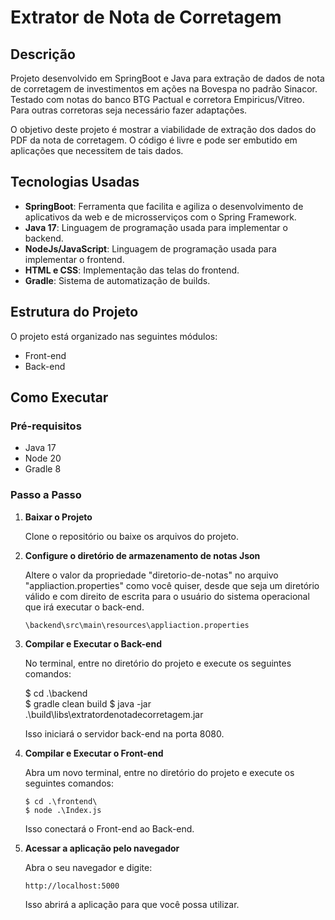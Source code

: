 # Extrator de Nota de Corretagem

## Descrição

Projeto desenvolvido em SpringBoot e Java para extração de dados de nota de corretagem de investimentos em ações na Bovespa no padrão Sinacor.
Testado com notas do banco BTG Pactual e corretora Empiricus/Vitreo. Para outras corretoras seja necessário fazer adaptações.


O objetivo deste projeto é mostrar a viabilidade de extração dos dados do PDF da nota de corretagem. O código é livre e pode ser embutido em aplicações que necessitem de tais dados.

## Tecnologias Usadas

- **SpringBoot**: Ferramenta que facilita e agiliza o desenvolvimento de aplicativos da web e de microsserviços com o Spring Framework.
- **Java 17**: Linguagem de programação usada para implementar o backend.
- **NodeJs/JavaScript**: Linguagem de programação usada para implementar o frontend.
- **HTML e CSS**: Implementação das telas do frontend.
- **Gradle**: Sistema de automatização de builds.

## Estrutura do Projeto

O projeto está organizado nas seguintes módulos:

- Front-end
- Back-end

## Como Executar

### Pré-requisitos

- Java 17
- Node 20
- Gradle 8

### Passo a Passo

1. **Baixar o Projeto**

   Clone o repositório ou baixe os arquivos do projeto.

2. **Configure o diretório de armazenamento de notas Json**

   Altere o valor da propriedade "diretorio-de-notas" no arquivo "appliaction.properties" como você quiser, desde que seja um diretório válido e com direito de escrita para o usuário do sistema operacional que irá executar o back-end.

       \backend\src\main\resources\appliaction.properties

3. **Compilar e Executar o Back-end**

   No terminal, entre no diretório do projeto e execute os seguintes comandos:

      $ cd .\backend\
      $ gradle clean build
      $ java -jar .\build\libs\extratordenotadecorretagem.jar
    
   Isso iniciará o servidor back-end na porta 8080.

4. **Compilar e Executar o Front-end**

   Abra um novo terminal, entre no diretório do projeto e execute os seguintes comandos:

       $ cd .\frontend\
       $ node .\Index.js

   Isso conectará o Front-end ao Back-end.

5. **Acessar a aplicação pelo navegador**

     Abra o seu navegador e digite:

       http://localhost:5000

     Isso abrirá a aplicação para que você possa utilizar.
